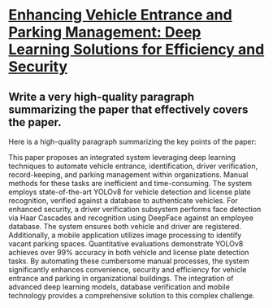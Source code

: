 # [Enhancing Vehicle Entrance and Parking Management: Deep Learning   Solutions for Efficiency and Security](https://arxiv.org/abs/2312.02699)

## Write a very high-quality paragraph summarizing the paper that effectively covers the paper.

 Here is a high-quality paragraph summarizing the key points of the paper:

This paper proposes an integrated system leveraging deep learning techniques to automate vehicle entrance, identification, driver verification, record-keeping, and parking management within organizations. Manual methods for these tasks are inefficient and time-consuming. The system employs state-of-the-art YOLOv8 for vehicle detection and license plate recognition, verified against a database to authenticate vehicles. For enhanced security, a driver verification subsystem performs face detection via Haar Cascades and recognition using DeepFace against an employee database. The system ensures both vehicle and driver are registered. Additionally, a mobile application utilizes image processing to identify vacant parking spaces. Quantitative evaluations demonstrate YOLOv8 achieves over 99% accuracy in both vehicle and license plate detection tasks. By automating these cumbersome manual processes, the system significantly enhances convenience, security and efficiency for vehicle entrance and parking in organizational buildings. The integration of advanced deep learning models, database verification and mobile technology provides a comprehensive solution to this complex challenge.
